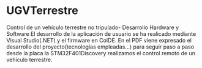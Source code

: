 # UGVTerrestre
Control de un vehículo terrestre no tripulado- Desarrollo Hardware y Software
El desarrollo de la aplicación de usuario se ha realicado mediante Visual Studio(.NET) y el firmware en CoIDE.
En el PDF viene expresado el desarrollo del proyecto(tecnologías empleadas...) para seguir paso a paso desde la placa la STM32F401Discovery realizamos el control remoto de un vehículo terrestre.
